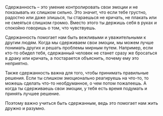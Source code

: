 Сдержанность – это умение контролировать свои эмоции и не показывать их слишком сильно. Это значит, что если тебе грустно, радостно или даже злишься, ты стараешься не кричать, не плакать или не смеяться слишком громко. Вместо этого ты держишь себя в руках и спокойно говоришь о том, что чувствуешь.

Сдержанность помогает нам быть вежливыми и уважительными к другим людям. Когда мы сдерживаем свои эмоции, мы можем лучше понимать других и решать проблемы мирным путем. Например, если кто-то обидел тебя, сдержанный человек не станет сразу же бросаться в драку или кричать, а постарается объяснить, почему ему это неприятно.

Также сдержанность важна для того, чтобы принимать правильные решения. Если ты слишком эмоционально реагируешь на что-то, то можешь сделать что-то необдуманное, о чем потом пожалеешь. А когда ты сдерживаешь свои эмоции, у тебя есть время подумать и принять лучшее решение.

Поэтому важно учиться быть сдержанным, ведь это помогает нам жить дружно и разумно.